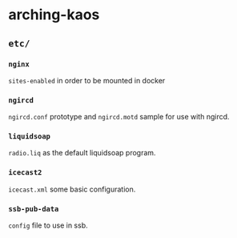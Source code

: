 # arching-kaos
## `etc/`

### `nginx`

`sites-enabled` in order to be mounted in docker

### `ngircd`

`ngircd.conf` prototype and `ngircd.motd` sample for use with ngircd.

### `liquidsoap`

`radio.liq` as the default liquidsoap program.

### `icecast2`

`icecast.xml` some basic configuration.

### `ssb-pub-data`

`config` file to use in ssb.

